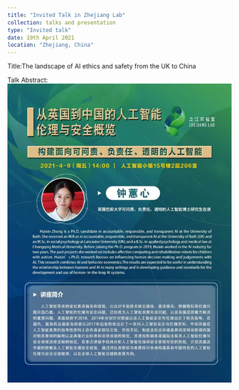 ```yaml
---
title: "Invited Talk in Zhejiang Lab"
collection: talks and presentation
type: "Invited talk"
date: 19th April 2021
location: "Zhejiang, China"
---
```


Title:The landscape of AI ethics and safety from the UK to China  

Talk Abstract: ![The landscape of AI ethics and safety from the UK to China](TalkAbstract.jpeg)

